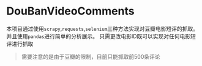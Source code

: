 # DouBanVideoComments
本项目通过使用`scrapy`,`requests`,`selenium`三种方法实现对豆瓣电影短评的抓取。并且使用`pandas`进行简单的分析展示。
只需更改电影ID既可以实现对任何电影短评进行抓取
> 需要注意的是由于豆瓣的限制，目前只能抓取前500条评论
